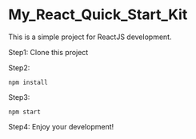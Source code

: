 # My_React_Quick_Start_Kit

This is a simple project for ReactJS development.

Step1: Clone this project

Step2:
```
npm install
```

Step3:
```
npm start
```

Step4: Enjoy your development!
